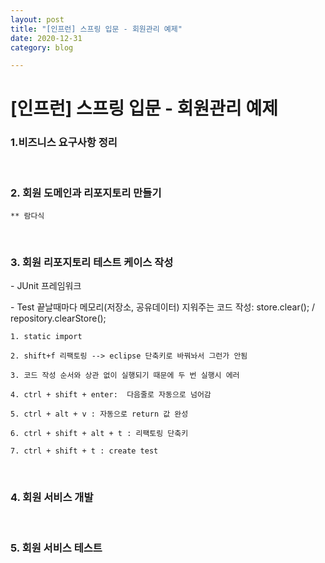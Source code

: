 ```yaml
---
layout: post
title: "[인프런] 스프링 입문 - 회원관리 예제"
date: 2020-12-31
category: blog

---
```

# [인프런] 스프링 입문 - 회원관리 예제

### 1.비즈니스 요구사항 정리

<br>

### 2. 회원 도메인과 리포지토리 만들기


```
** 람다식
```
<br>

### 3. 회원 리포지토리 테스트 케이스 작성

\- JUnit 프레임워크

\- Test 끝날때마다 메모리(저장소, 공유데이터) 지워주는 코드 작성: store.clear();  / repository.clearStore();



```
1. static import

2. shift+f 리팩토링 --> eclipse 단축키로 바꿔놔서 그런가 안됨 

3. 코드 작성 순서와 상관 없이 실행되기 때문에 두 번 실행시 에러

4. ctrl + shift + enter:  다음줄로 자동으로 넘어감

5. ctrl + alt + v : 자동으로 return 값 완성

6. ctrl + shift + alt + t : 리팩토링 단축키

7. ctrl + shift + t : create test
```
<br>

### 4. 회원 서비스 개발

<br>

### 5. 회원 서비스 테스트
